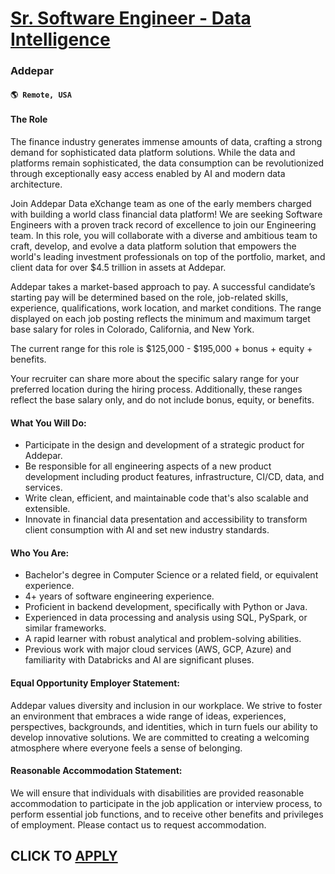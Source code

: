 # [Sr. Software Engineer - Data Intelligence](https://www.remotewlb.com/apply/sr-software-engineer-data-intelligence)  
### Addepar  
#### `🌎 Remote, USA`  

#### The Role

The finance industry generates immense amounts of data, crafting a strong demand for sophisticated data platform solutions. While the data and platforms remain sophisticated, the data consumption can be revolutionized through exceptionally easy access enabled by AI and modern data architecture.

Join Addepar Data eXchange team as one of the early members charged with building a world class financial data platform! We are seeking Software Engineers with a proven track record of excellence to join our Engineering team. In this role, you will collaborate with a diverse and ambitious team to craft, develop, and evolve a data platform solution that empowers the world's leading investment professionals on top of the portfolio, market, and client data for over $4.5 trillion in assets at Addepar.

Addepar takes a market-based approach to pay. A successful candidate’s starting pay will be determined based on the role, job-related skills, experience, qualifications, work location, and market conditions. The range displayed on each job posting reflects the minimum and maximum target base salary for roles in Colorado, California, and New York.

The current range for this role is $125,000 - $195,000 + bonus + equity + benefits.

Your recruiter can share more about the specific salary range for your preferred location during the hiring process. Additionally, these ranges reflect the base salary only, and do not include bonus, equity, or benefits.

#### What You Will Do:

  * Participate in the design and development of a strategic product for Addepar.
  * Be responsible for all engineering aspects of a new product development including product features, infrastructure, CI/CD, data, and services.
  * Write clean, efficient, and maintainable code that's also scalable and extensible.
  * Innovate in financial data presentation and accessibility to transform client consumption with AI and set new industry standards.

#### Who You Are:

  * Bachelor's degree in Computer Science or a related field, or equivalent experience.
  * 4+ years of software engineering experience.
  * Proficient in backend development, specifically with Python or Java.
  * Experienced in data processing and analysis using SQL, PySpark, or similar frameworks.
  * A rapid learner with robust analytical and problem-solving abilities.
  * Previous work with major cloud services (AWS, GCP, Azure) and familiarity with Databricks and AI are significant pluses.

#### Equal Opportunity Employer Statement:

Addepar values diversity and inclusion in our workplace. We strive to foster an environment that embraces a wide range of ideas, experiences, perspectives, backgrounds, and identities, which in turn fuels our ability to develop innovative solutions. We are committed to creating a welcoming atmosphere where everyone feels a sense of belonging.

#### Reasonable Accommodation Statement:

We will ensure that individuals with disabilities are provided reasonable accommodation to participate in the job application or interview process, to perform essential job functions, and to receive other benefits and privileges of employment. Please contact us to request accommodation.

  
## CLICK TO [APPLY](https://www.remotewlb.com/apply/sr-software-engineer-data-intelligence)

